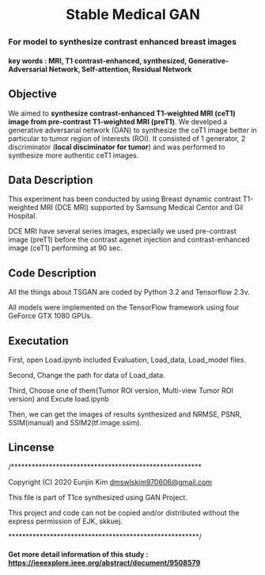 

<h1 align="center">
    <p> Stable Medical GAN </p>
    
### For model to synthesize contrast enhanced breast images
#### key words : MRI, T1 contrast-enhanced, synthesized, Generative-Adversarial Network, Self-attention, Residual Network
</h1>


## Objective
We aimed to **synthesize contrast-enhanced T1-weighted MRI (ceT1) image from pre-contrast T1-weighted MRI (preT1)**. We develped a generative adversarial network (GAN) to synthesize the ceT1 image better in particular to tumor region of interests (ROI). It consisted of 1 generator, 2 discriminator (**local disciminator for tumor**) and was performed to synthesize more authentic ceT1 images.


## Data Description
This experiment has been conducted by using Breast dynamic contrast T1-weighted MRI (DCE MRI) supported by Samsung Medical Centor and Gil Hospital.

DCE MRI have several series images, especially we used pre-contrast image (preT1) before the contrast agenet injection and contrast-enhanced image (ceT1) performing at 90 sec.



## Code Description
All the things about TSGAN are coded by Python 3.2 and Tensorflow 2.3v. 

All models were implemented on the TensorFlow framework using four GeForce GTX 1080 GPUs.


## Executation

First, open Load.ipynb included Evaluation, Load_data, Load_model files.

Second, Change the path for data of Load_data.

Third, Choose one of them(Tumor ROI version, Multi-view Tumor ROI version) and Excute load.ipynb


Then, we can get the images of results synthesized and NRMSE, PSNR, SSIM(manual) and SSIM2(tf.image.ssim).



## Lincense

/*******************************************************

 Copyright (C) 2020 Eunjin Kim <dmswlskim970606@gmail.com>
 
 This file is part of T1ce synthesized using GAN Project.
 
 This project and code can not be copied and/or distributed without the express permission of EJK, skkuej.

 *******************************************************/
 
#### Get more detail information of this study : https://ieeexplore.ieee.org/abstract/document/9508579


